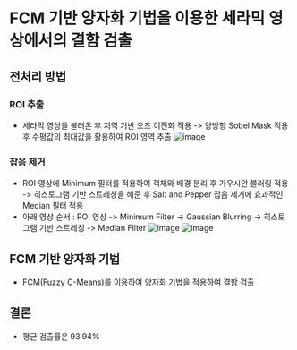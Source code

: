 # FCM 기반 양자화 기법을 이용한 세라믹 영상에서의 결함 검출

## 전처리 방법
### ROI 추출
- 세라믹 영상을 불러온 후 지역 기반 오츠 이진화 적용 -> 양방향 Sobel Mask 적용 후 수평값의 최대값을 활용하여 ROI 영역 추출
![image](https://github.com/unaexoo/Project/assets/142863284/4a20c03e-9cac-49de-b223-6e6171753ef6)

### 잡음 제거
- ROI 영상에 Minimum 필터를 적용하여 객체와 배경 분리 후 가우시안 블러링 적용 -> 히스토그램 기반 스트레칭을 해준 후 Salt and Pepper 잡음 제거에 효과적인 Median 필터 적용
- 아래 영상 순서 : ROI 영상 -> Minimum Filter -> Gaussian Blurring -> 히스토그램 기반 스트레칭 -> Median Filter
![image](https://github.com/unaexoo/Project/assets/142863284/a695329a-f0a6-4408-8248-8356990a6d37)
![image](https://github.com/unaexoo/Project/assets/142863284/5a8f4a60-a55d-43c7-9625-b844bec0765d)

## FCM 기반 양자화 기법
- FCM(Fuzzy C-Means)를 이용하여 양자화 기법을 적용하여 결함 검출

## 결론
- 평균 검출률은 93.94%
